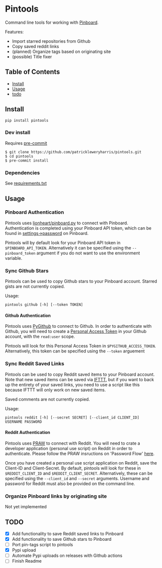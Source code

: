 # Pintools
Command line tools for working with [Pinboard](https://pinboard.in).

Features:
- Import starred repositories from Github
- Copy saved reddit links
- (planned) Organize tags based on originating site
- (possible) Title fixer

## Table of Contents
* [Install](#install)
* [Usage](#usage)
* [todo](#todo)

## Install

```
pip install pintools
```

### Dev install

Requires [pre-commit](https://pre-commit.com/)

```
$ git clone https://github.com/patrickleweryharris/pintools.git
$ cd pintools
$ pre-commit install
```

### Dependencies

See [requirements.txt](requirements.txt)

## Usage

### Pinboard Authentication

Pintools uses [lionheart/pinboard.py](https://github.com/lionheart/pinboard.py)
to connect with Pinboard. Authentication is completed using your Pinboard API
token, which can be found in [settings->password](https://pinboard.in/settings/password) on Pinboard.

Pintools will by default look for your Pinboard API token in `$PINBOARD_API_TOKEN`. Alternatively it
can be specified using the `--pinboard_token` argument if you do not want to use
the environment variable.

### Sync Github Stars

Pintools can be used to copy Github stars to your Pinboard account. Starred
gists are not currently copied.

Usage:
```
pintools github [-h] [--token TOKEN]
```

#### Github Authentication

Pintools uses [PyGithub](https://github.com/PyGithub/PyGithub) to connect to
Github. In order to authenticate with Github, you will need to create a [Personal
Access Token](https://github.com/settings/tokens) in your Github account, with the
`read:user` scope.

Pintools will look for this Personal Access Token in `$PYGITHUB_ACCESS_TOKEN`.
Alternatively, this token can be specified using the `--token` arguement

### Sync Reddit Saved Links
Pintools can be used to copy Reddit saved items to your Pinboard account. Note
that new saved items can be saved via [IFTTT](ifttt.com), but if you want to
back up the entirety of your saved links, you need to use a script like this
because IFTTT will only work on new saved items.

Saved comments are not currently copied.

Usage:
```
pintools reddit [-h] [--secret SECRET] [--client_id CLIENT_ID] USERNAME PASSWORD
```

#### Reddit Authentication

Pintools uses [PRAW](https://praw.readthedocs.io/en/latest/) to connect with
Reddit. You will need to crate a developer application (personal use script) on
Reddit in order to authenticate. Please follow the PRAW insructions on 'Password
Flow'
[here](https://praw.readthedocs.io/en/latest/getting_started/authentication.html#password-flow).

Once you have created a personal use script application on Reddit, save the
Client-ID and Client-Secret. By default, pintools will look for these in
`$REDDIT_CLIENT_ID` and `$REDDIT_CLIENT_SECRET`. Alternatively, these can be
specified using the `--client_id` and `--secret` arguments. Username and
password for Reddit must also be provided on the command line.

### Organize Pinboard links by originating site

Not yet implemented

## TODO

- [x] Add functionality to save Reddit saved links to Pinboard
- [x] Add functionality to save Github stars to Pinboard
- [ ] Port pin-tags script to pintools
- [x] Pypi upload
- [ ] Automate Pypi uploads on releases with Github actions
- [ ] Finish Readme
